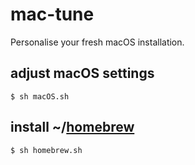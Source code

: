 # mac-tune

Personalise your fresh macOS installation.

## adjust macOS settings
```shell
$ sh macOS.sh
```

## install ~/[homebrew](http://brew.sh)
```shell
$ sh homebrew.sh
```
